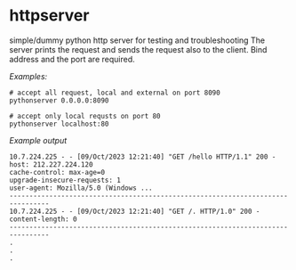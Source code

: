 # httpserver
simple/dummy python http server for testing and troubleshooting The server
prints the request and sends the request also to the client. Bind address
and the port are required. 

*Examples:*
```
# accept all request, local and external on port 8090
pythonserver 0.0.0.0:8090

# accept only local requsts on port 80
pythonserver localhost:80
```

*Example output*
```
10.7.224.225 - - [09/Oct/2023 12:21:40] "GET /hello HTTP/1.1" 200 -
host: 212.227.224.120
cache-control: max-age=0
upgrade-insecure-requests: 1
user-agent: Mozilla/5.0 (Windows ...
--------------------------------------------------------------------------------
10.7.224.225 - - [09/Oct/2023 12:21:40] "GET /. HTTP/1.0" 200 -
content-length: 0
--------------------------------------------------------------------------------
.
.
.
```

